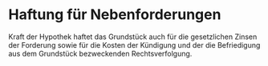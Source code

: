 # Haftung für Nebenforderungen

Kraft der Hypothek haftet das Grundstück auch für die gesetzlichen Zinsen der Forderung sowie für die Kosten der Kündigung und der die Befriedigung aus dem Grundstück bezweckenden Rechtsverfolgung. 

